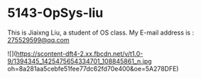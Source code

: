# 5143-OpSys-liu
This is Jiaixng Liu, a student of OS class.
My E-mail address is : 275529599@qq.com

![](https://scontent-dft4-2.xx.fbcdn.net/v/t1.0-9/1394345_1425475654334701_108845861_n.jpg
oh=8a281aa5cebfe51fee77dc62fd70e400&oe=5A278DFE)

